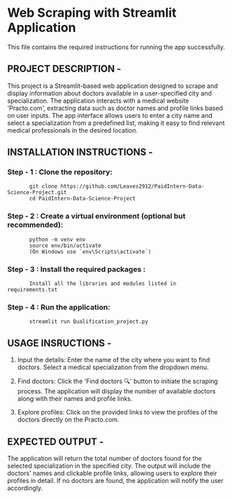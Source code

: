# Web Scraping with Streamlit Application

This file contains the required instructions for running the app successfully.

## PROJECT DESCRIPTION - 
This project is a Streamlit-based web application designed to scrape and display information about doctors available in a user-specified city and specialization. 
The application interacts with a medical website 'Practo.com', extracting data such as doctor names and profile links based on user inputs. 
The app interface allows users to enter a city name and select a specialization from a predefined list, making it easy to find relevant medical professionals in the desired location.

## INSTALLATION INSTRUCTIONS -

### Step - 1 : Clone the repository:
           git clone https://github.com/Leaves2912/PaidIntern-Data-Science-Project.git
           cd PaidIntern-Data-Science-Project
          
### Step - 2 : Create a virtual environment (optional but recommended):
           python -m venv env
           source env/bin/activate  
           (On Windows use `env\Scripts\activate`)

### Step - 3 : Install the required packages : 
           Install all the libraries and modules listed in requirements.txt

### Step - 4 : Run the application:
           streamlit run Qualification_project.py

## USAGE INSRUCTIONS -

1. Input the details:
Enter the name of the city where you want to find doctors.
Select a medical specialization from the dropdown menu.

2. Find doctors:
Click the 'Find doctors 🔍' button to initiate the scraping process.
The application will display the number of available doctors along with their names and profile links.

3. Explore profiles:
Click on the provided links to view the profiles of the doctors directly on the Practo.com.

## EXPECTED OUTPUT -

The application will return the total number of doctors found for the selected specialization in the specified city.
The output will include the doctors' names and clickable profile links, allowing users to explore their profiles in detail.
If no doctors are found, the application will notify the user accordingly.
